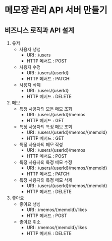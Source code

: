 # 메모장 관리 API 서버 만들기

## 비즈니스 로직과 API 설계
1. 유저
   - 사용자 생성
     - URI : /users
     - HTTP 메서드 : POST
   - 사용자 수정
     - URI : /users/{userId}
     - HTTP 메서드 : PATCH
   - 사용자 삭제
     - URI : /users/{userId}
     - HTTP 메서드 : DELETE
2. 메모
   - 특정 사용자의 모든 메모 조회 
     - URI : /users/{userId}/memos
     - HTTP 메서드 : GET
   - 특정 사용자의 특정 메모 조회
     - URI : /users/{userId}/memos/{memoId}
     - HTTP 메서드 : GET
   - 특정 사용자의 메모 작성
     - URI : /users/{userId}/memos
     - HTTP 메서드 : POST
   - 특정 사용자의 특정 메모 수정
     - URI : /users/{userId}/memos/{memoId}
     - HTTP 메서드 : PATCH
   - 특정 사용자의 특정 메모 삭제
     - URI : /users/{userId}/memos/{memoId}
     - HTTP 메서드 : DELETE
3. 좋아요
   - 좋아요 생성
     - URI : /memos/{memoId}/likes
     - HTTP 메서드 : POST
   - 좋아요 취소
     - URI : /memos/{memoId}/likes
     - HTTP 메서드 : DELETE
